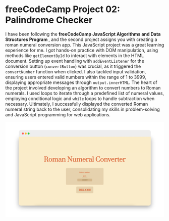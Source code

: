 # freeCodeCamp Project 02: Palindrome Checker

I have been following the <b> freeCodeCamp JavaScript Algorithms and Data Structures Program </b>, and the second project assigns you with creating a roman numeral conversion app. This JavaScript project was a great learning experience for me. I got hands-on practice with DOM manipulation, using methods like `getElementById` to interact with elements in the HTML document. Setting up event handling with `addEventListener` for the conversion button (`convertButton`) was crucial, as it triggered the `convertNumber` function when clicked. I also tackled input validation, ensuring users entered valid numbers within the range of 1 to 3999, displaying appropriate messages through `output.innerHTML`. The heart of the project involved developing an algorithm to convert numbers to Roman numerals. I used loops to iterate through a predefined list of numeral values, employing conditional logic and `while` loops to handle subtraction when necessary. Ultimately, I successfully displayed the converted Roman numeral string back to the user, consolidating my skills in problem-solving and JavaScript programming for web applications.

<p align=center>
  <img src="./images/roman-numeral-checker-image.png" width=700>
</p>
